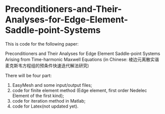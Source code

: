 # Preconditioners-and-Their-Analyses-for-Edge-Element-Saddle-point-Systems
This is code for the following paper:

Preconditioners and Their Analyses
for Edge Element Saddle-point Systems  Arising from 
Time-harmonic Maxwell Equations
(in Chinese:
棱边元离散实谐麦克斯韦方程组的预条件快速迭代解法研究)


There will be four part:
1) EasyMesh and some input/output files;
2) code for finite element method (Edge element, first order Nedelec Element of the first kind);
3) code for iteration method in Matlab;
4) code for Latex(not updated yet).
